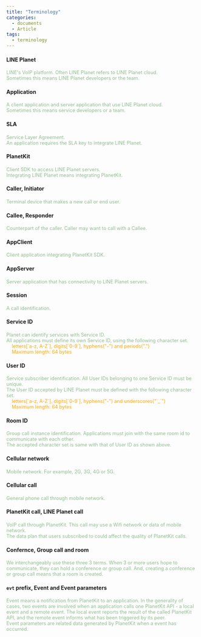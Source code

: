 ```yaml
---
title: "Terminology"
categories:
  - documents
  - Article
tags:
  - terminology
---
```


#### LINE Planet
<span style="font-size: 90%; color:#8FBC8F">
LINE's VoIP platform. Often LINE Planet refers to LINE Planet cloud.<br>
Sometimes this means LINE Planet developers or the team.
</span>


#### Application
<span style="font-size: 90%; color:#8FBC8F">
A client application and server application that use LINE Planet cloud.<br>
Sometimes this means service developers or a team.
</span>

#### SLA
<span style="font-size: 90%; color:#8FBC8F">
Service Layer Agreement. <br>
An application requires the SLA key to integrate LINE Planet.<br>
</span>

#### PlanetKit
<span style="font-size: 90%; color:#8FBC8F">
Client SDK to access LINE Planet servers.<br>
Integrating LINE Planet means integrating PlanetKit.
</span>

#### Caller, Initiator
<span style="font-size: 90%; color:#8FBC8F">
Terminal device that makes a new call or end user. <!--human은 빼도 되지 않을까요? ^^;;;-->
</span>

#### Callee, Responder
<span style="font-size: 90%; color:#8FBC8F">
Counterpart of the caller. Caller may want to call with a Callee.
</span>

#### AppClient
<span style="font-size: 90%; color:#8FBC8F">
Client application integrating PlanetKit SDK.
</span>

#### AppServer
<span style="font-size: 90%; color:#8FBC8F">
Server application that has connectivity to LINE Planet servers.
</span>

#### Session
<span style="font-size: 90%; color:#8FBC8F">
A call identification.
</span>

#### Service ID
<span style="font-size: 90%; color:#8FBC8F">
Planet can identify services with Service ID.<br>
All applications must define its own Service ID, using the following character set.<br>
</span>
<span style="font-size: 90%; color:orange">
&nbsp;&nbsp;&nbsp;&nbsp;letters[`a-z, A-Z`], digits[`0-9`], hyphens("-") and periods(".")<br>
&nbsp;&nbsp;&nbsp;&nbsp;Maximum length: 64 bytes
</span>

#### User ID
<span style="font-size: 90%; color:#8FBC8F">
Service subscriber identification. All User IDs belonging to one Service ID must be unique.<br>
The User ID accepted by LINE Planet must be defined with the following character set.<br>
</span>
<span style="font-size: 90%; color:orange">
&nbsp;&nbsp;&nbsp;&nbsp;letters[`a-z, A-Z`], digits[`0-9`], hyphens("-") and underscores("`_`")<br>
&nbsp;&nbsp;&nbsp;&nbsp;Maximum length: 64 bytes
</span>

#### Room ID
<span style="font-size: 90%; color:#8FBC8F">
Group call instance identification. Applications must join with the same room id to communicate with each other.<br>
The accepted character set is same with that of User ID as shown above.
</span>


#### Cellular network
<span style="font-size: 90%; color:#8FBC8F">
Mobile network. For example, 2G, 3G, 4G or 5G.
</span>


#### Cellular call
<span style="font-size: 90%; color:#8FBC8F">
General phone call through mobile network.
</span>


#### PlanetKit call, LINE Planet call
<span style="font-size: 90%; color:#8FBC8F">
VoIP call through PlanetKit. This call may use a Wifi network or data of mobile network.<br>
The data plan that users subscribed to could affect the quality of PlanetKit calls.
</span>

#### Confernce, Group call and room
<span style="font-size: 90%; color:#8FBC8F">
We interchangeably use these three 3 terms.
When 3 or more users hope to communicate, they can hold a conference or group call.
And, creating a conference or group call means that a room is created.
</span>

#### `evt` prefix, Event and Event parameters
<span style="font-size: 90%; color:#8FBC8F">
Event means a notification from PlanetKit to an application.
In the generality of cases, two events are involved when an application calls one PlanetKit API - a local event and a remote event.
The local event reports the result of the called PlanetKit API, and the remote event informs what has been triggered by its peer.<br>
Event parameters are related data generated by PlanetKit when a event has occurred.
</span>
